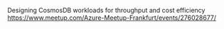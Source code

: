 Designing CosmosDB workloads for throughput and cost efficiency
https://www.meetup.com/Azure-Meetup-Frankfurt/events/276028677/
